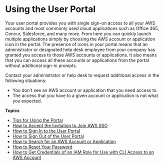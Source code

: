 # Using the User Portal<a name="using-the-portal"></a>

Your user portal provides you with single sign\-on access to all your AWS accounts and most commonly used cloud applications such as Office 365, Concur, Salesforce, and many more\. From here you can quickly launch multiple applications simply by choosing the AWS account or application icon in the portal\. The presence of icons in your portal means that an administrator or designated help desk employee from your company has granted you access to those AWS accounts or applications\. It also means that you can access all these accounts or applications from the portal without additional sign\-in prompts\.

Contact your administrator or help desk to request additional access in the following situations:
+ You don't see an AWS account or application that you need access to\.
+ The access that you have to a given account or application is not what you expected\.

**Topics**
+ [Tips for Using the Portal](portaltips.md)
+ [How to Accept the Invitation to Join AWS SSO](howtoactivateaccount.md)
+ [How to Sign In to the User Portal](howtosignin.md)
+ [How to Sign Out of the User Portal](howtosignout.md)
+ [How to Search for an AWS Account or Application](howtosearchforapp.md)
+ [How to Reset Your Password](howtoresetpassword.md)
+ [How to Get Credentials of an IAM Role for Use with CLI Access to an AWS Account](howtogetcredentials.md)
